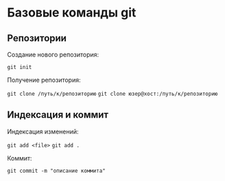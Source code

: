Базовые команды git
===================

Репозитории
-----------

Создание нового репозитория:

`git init`

Получение репозитория:

`git clone /путь/к/репозиторию`
`git clone юзер@хост:/путь/к/репозиторию`

Индексация и коммит
-------------------

Индексация изменений:

`git add <file>`
`git add .`

Коммит:

`git commit -m "описание коммита"`
